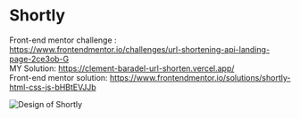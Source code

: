 # Shortly  

Front-end mentor challenge : https://www.frontendmentor.io/challenges/url-shortening-api-landing-page-2ce3ob-G  
MY Solution: https://clement-baradel-url-shorten.vercel.app/  
Front-end mentor solution: https://www.frontendmentor.io/solutions/shortly-html-css-js-bHBtEVJJb  
  
![Design of Shortly](https://res.cloudinary.com/dz209s6jk/image/upload/v1572259996/Challenges/katmpcijwnmclxyfw3wr.jpg)
